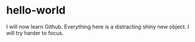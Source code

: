 # hello-world
I will now learn Github.
Everything here is a distracting shiny new object.
I will try harder to focus.
